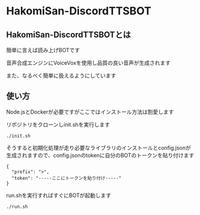 # HakomiSan-DiscordTTSBOT
## HakomiSan-DiscordTTSBOTとは 
簡単に言えば読み上げBOTです

音声合成エンジンにVoiceVoxを使用し品質の良い音声が生成されます

また、なるべく簡単に扱えるようにしています
## 使い方
Node.jsとDockerが必要ですがここではインストール方法は割愛します

リポジトリをクローンしinit.shを実行します
```
./init.sh
```
そうすると初期化処理が走り必要なライブラリのインストールとconfig.jsonが生成されますので、config.jsonのtokenに自分のBOTのトークンを貼り付けます
```
{
  "prefix": ">",
  "token": "-----ここにトークンを貼り付け-----"
}
```

run.shを実行すればすぐにBOTが起動します
```
./run.sh
```

